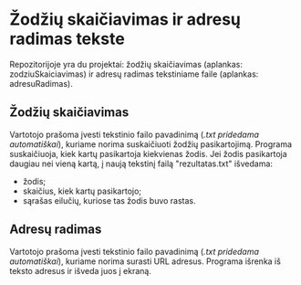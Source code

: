# Žodžių skaičiavimas ir adresų radimas tekste
Repozitorijoje yra du projektai: žodžių skaičiavimas (aplankas: zodziuSkaiciavimas) ir adresų radimas tekstiniame faile (aplankas: adresuRadimas).

## Žodžių skaičiavimas
Vartotojo prašoma įvesti tekstinio failo pavadinimą (*.txt pridedama automatiškai*), kuriame norima suskaičiuoti žodžių pasikartojimą.
Programa suskaičiuoja, kiek kartų pasikartoja kiekvienas žodis. Jei žodis pasikartoja daugiau nei vieną kartą, į naują tekstinį failą "rezultatas.txt" išvedama:
* žodis;
* skaičius, kiek kartų pasikartojo;
* sąrašas eilučių, kuriose tas žodis buvo rastas.

## Adresų radimas
Vartotojo prašoma įvesti tekstinio failo pavadinimą (*.txt pridedama automatiškai*), kuriame norima surasti URL adresus.
Programa išrenka iš teksto adresus ir išveda juos į ekraną.
